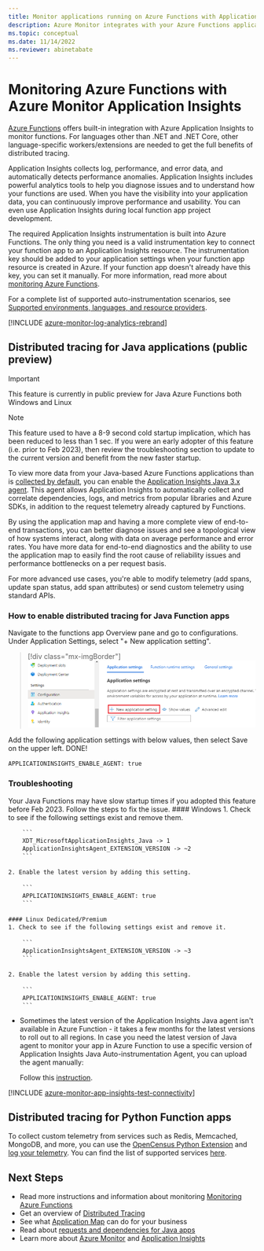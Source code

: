 ```yaml
---
title: Monitor applications running on Azure Functions with Application Insights - Azure Monitor | Microsoft Docs
description: Azure Monitor integrates with your Azure Functions application, allowing performance monitoring and quickly identifying problems.
ms.topic: conceptual
ms.date: 11/14/2022
ms.reviewer: abinetabate
---
```


# Monitoring Azure Functions with Azure Monitor Application Insights

[Azure Functions](../../azure-functions/functions-overview.md) offers built-in integration with Azure Application Insights to monitor functions. For languages other than .NET and .NET Core, other language-specific workers/extensions are needed to get the full benefits of distributed tracing. 

Application Insights collects log, performance, and error data, and automatically detects performance anomalies. Application Insights includes powerful analytics tools to help you diagnose issues and to understand how your functions are used. When you have the visibility into your application data, you can continuously improve performance and usability. You can even use Application Insights during local function app project development. 

The required Application Insights instrumentation is built into Azure Functions. The only thing you need is a valid instrumentation key to connect your function app to an Application Insights resource. The instrumentation key should be added to your application settings when your function app resource is created in Azure. If your function app doesn't already have this key, you can set it manually. For more information, read more about [monitoring Azure Functions](../../azure-functions/functions-monitoring.md?tabs=cmd).

For a complete list of supported auto-instrumentation scenarios, see [Supported environments, languages, and resource providers](codeless-overview.md#supported-environments-languages-and-resource-providers).

[!INCLUDE [azure-monitor-log-analytics-rebrand](../../../includes/azure-monitor-instrumentation-key-deprecation.md)]

## Distributed tracing for Java applications (public preview)

> [!IMPORTANT]
> This feature is currently in public preview for Java Azure Functions both Windows and Linux

> [!Note]
> This feature used to have a 8-9 second cold startup implication, which has been reduced to less than 1 sec. If you were an early adopter of this feature (i.e. prior to Feb 2023), then review the troubleshooting section to update to the current version and benefit from the new faster startup.

To view more data from your Java-based Azure Functions applications than is [collected by default](../../azure-functions/functions-monitoring.md?tabs=cmd), you can enable the [Application Insights Java 3.x agent](./java-in-process-agent.md). This agent allows Application Insights to automatically collect and correlate dependencies, logs, and metrics from popular libraries and Azure SDKs, in addition to the request telemetry already captured by Functions.

By using the application map and having a more complete view of end-to-end transactions, you can better diagnose issues and see a topological view of how systems interact, along with data on average performance and error rates. You have more data for end-to-end diagnostics and the ability to use the application map to easily find the root cause of reliability issues and performance bottlenecks on a per request basis.

For more advanced use cases, you're able to modify telemetry (add spans, update span status, add span attributes) or send custom telemetry using standard APIs.

### How to enable distributed tracing for Java Function apps

Navigate to the functions app Overview pane and go to configurations. Under Application Settings, select "+ New application setting". 

> [!div class="mx-imgBorder"]
> ![Under Settings, add new application settings](./media//functions/create-new-setting.png)

Add the following application settings with below values, then select Save on the upper left. DONE!

```
APPLICATIONINSIGHTS_ENABLE_AGENT: true
```

### Troubleshooting

Your Java Functions may have slow startup times if you adopted this feature before Feb 2023. Follow the steps to fix the issue.
    #### Windows
    1. Check to see if the following settings exist and remove them.

        ```
        XDT_MicrosoftApplicationInsights_Java -> 1
        ApplicationInsightsAgent_EXTENSION_VERSION -> ~2
        ```
    
    2. Enable the latest version by adding this setting.

        ```
        APPLICATIONINSIGHTS_ENABLE_AGENT: true
        ```
    
    #### Linux Dedicated/Premium
    1. Check to see if the following settings exist and remove it.
    
        ```
        ApplicationInsightsAgent_EXTENSION_VERSION -> ~3
        ```
    
    2. Enable the latest version by adding this setting.

        ```
        APPLICATIONINSIGHTS_ENABLE_AGENT: true
        ```

* Sometimes the latest version of the Application Insights Java agent isn't available in Azure Function - it takes a few months for the latest versions to roll out to all regions. In case you need the latest version of Java agent to monitor your app in Azure Function to use a specific version of Application Insights Java Auto-instrumentation Agent, you can upload the agent manually:

    Follow this [instruction](https://github.com/Azure/azure-functions-java-worker/wiki/Distributed-Tracing-for-Java-Azure-Functions#customize-distribute-agent).

[!INCLUDE [azure-monitor-app-insights-test-connectivity](../../../includes/azure-monitor-app-insights-test-connectivity.md)]

## Distributed tracing for Python Function apps

To collect custom telemetry from services such as Redis, Memcached, MongoDB, and more, you can use the [OpenCensus Python Extension](https://github.com/census-ecosystem/opencensus-python-extensions-azure) and [log your telemetry](../../azure-functions/functions-reference-python.md?tabs=azurecli-linux%2capplication-level#log-custom-telemetry). You can find the list of supported services [here](https://github.com/census-instrumentation/opencensus-python/tree/master/contrib).

## Next Steps

* Read more instructions and information about monitoring [Monitoring Azure Functions](../../azure-functions/functions-monitoring.md)
* Get an overview of [Distributed Tracing](./distributed-tracing.md)
* See what [Application Map](./app-map.md?tabs=net) can do for your business
* Read about [requests and dependencies for Java apps](./java-in-process-agent.md)
* Learn more about [Azure Monitor](../overview.md) and [Application Insights](./app-insights-overview.md)
